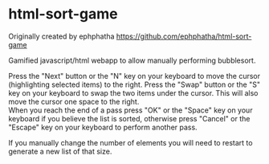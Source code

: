 # html-sort-game
Originally created by ephphatha https://github.com/ephphatha/html-sort-game

Gamified javascript/html webapp to allow manually performing bubblesort.

Press the "Next" button or the "N" key on your keyboard to move the cursor (highlighting selected items) to the right. Press the "Swap" button or the "S" key on your keyboard to swap the two items under the cursor. This will also move the cursor one space to the right.  
When you reach the end of a pass press "OK" or the "Space" key on your keyboard if you believe the list is sorted, otherwise press "Cancel" or the "Escape" key on your keyboard to perform another pass.

If you manually change the number of elements you will need to restart to generate a new list of that size.
